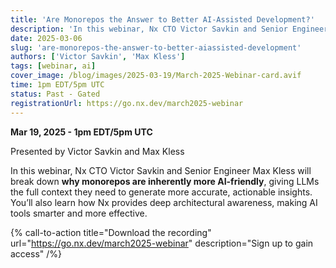 ```yaml
---
title: 'Are Monorepos the Answer to Better AI-Assisted Development?'
description: 'In this webinar, Nx CTO Victor Savkin and Senior Engineer Max Kless will break down **why monorepos are inherently more AI-friendly**, giving LLMs the full context they need to generate more accurate, actionable insights. You’ll also learn how Nx provides deep architectural awareness, making AI tools smarter and more effective.'
date: 2025-03-06
slug: 'are-monorepos-the-answer-to-better-aiassisted-development'
authors: ['Victor Savkin', 'Max Kless']
tags: [webinar, ai]
cover_image: /blog/images/2025-03-19/March-2025-Webinar-card.avif
time: 1pm EDT/5pm UTC
status: Past - Gated
registrationUrl: https://go.nx.dev/march2025-webinar
---
```


**Mar 19, 2025 - 1pm EDT/5pm UTC**

Presented by Victor Savkin and Max Kless

In this webinar, Nx CTO Victor Savkin and Senior Engineer Max Kless will break down **why monorepos are inherently more AI-friendly**, giving LLMs the full context they need to generate more accurate, actionable insights. You’ll also learn how Nx provides deep architectural awareness, making AI tools smarter and more effective.

{% call-to-action title="Download the recording" url="https://go.nx.dev/march2025-webinar" description="Sign up to gain access" /%}
